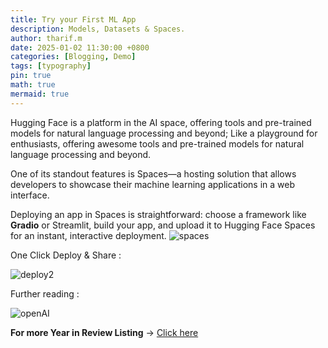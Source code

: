 ```yaml
---
title: Try your First ML App
description: Models, Datasets & Spaces.
author: tharif.m
date: 2025-01-02 11:30:00 +0800
categories: [Blogging, Demo]
tags: [typography]
pin: true
math: true
mermaid: true
---
```

Hugging Face is a platform in the AI space, offering tools and pre-trained models for natural language processing and beyond; Like a playground for enthusiasts, offering awesome tools and pre-trained models for natural language processing and beyond.

One of its standout features is Spaces—a hosting solution that allows developers to showcase their machine learning applications in a web interface. 

Deploying an app in Spaces is straightforward: choose a framework like **Gradio** or Streamlit, build your app, and upload it to Hugging Face Spaces for an instant, interactive deployment.
![spaces](https://github.com/user-attachments/assets/058466dd-a4b1-4eb1-959e-a734813031b7)

One Click Deploy & Share : 

![deploy2](https://github.com/user-attachments/assets/cde96dee-7fbc-4ee5-9a17-800a714a422e)


Further reading :

![openAI](https://github.com/user-attachments/assets/1c23dbc5-9024-4ee4-9309-474f01c4b695)

**For more Year in Review Listing** -> [Click here]([url](https://huggingface.co/spaces/huggingface/open-source-ai-year-in-review-2024)) 



